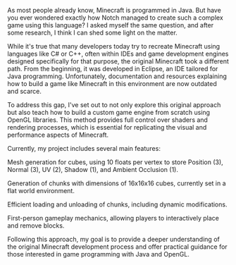 As most people already know, Minecraft is programmed in Java. But have you ever wondered exactly how Notch managed to create such a complex game using this language? I asked myself the same question, and after some research, I think I can shed some light on the matter.

While it's true that many developers today try to recreate Minecraft using languages like C# or C++, often within IDEs and game development engines designed specifically for that purpose, the original Minecraft took a different path. From the beginning, it was developed in Eclipse, an IDE tailored for Java programming. Unfortunately, documentation and resources explaining how to build a game like Minecraft in this environment are now outdated and scarce.

To address this gap, I've set out to not only explore this original approach but also teach how to build a custom game engine from scratch using OpenGL libraries. This method provides full control over shaders and rendering processes, which is essential for replicating the visual and performance aspects of Minecraft.

 Currently, my project includes several main features:

Mesh generation for cubes, using 10 floats per vertex to store Position (3), Normal (3), UV (2), Shadow (1), and Ambient Occlusion (1).

Generation of chunks with dimensions of 16x16x16 cubes, currently set in a flat world environment.

Efficient loading and unloading of chunks, including dynamic modifications.

First-person gameplay mechanics, allowing players to interactively place and remove blocks.

Following this approach, my goal is to provide a deeper understanding of the original Minecraft development process and offer practical guidance for those interested in game programming with Java and OpenGL.

